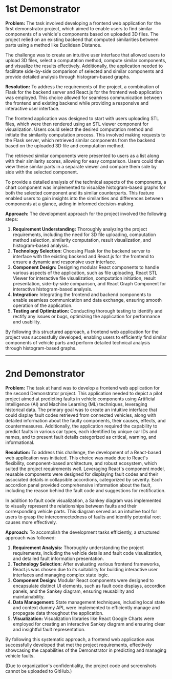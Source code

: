 # 1st Demonstrator
**Problem:**
The task involved developing a frontend web application for the first demonstrator project, which aimed to enable users to find similar components of a vehicle's components based on uploaded 3D files. The project relied on an existing backend that computed similarities between parts using a method like Euclidean Distance.

The challenge was to create an intuitive user interface that allowed users to upload 3D files, select a computation method, compute similar components, and visualize the results effectively. Additionally, the application needed to facilitate side-by-side comparison of selected and similar components and provide detailed analysis through histogram-based graphs.

**Resolution:**
To address the requirements of the project, a combination of Flask for the backend server and React.js for the frontend web application was employed. This choice allowed for seamless communication between the frontend and existing backend while providing a responsive and interactive user interface.

The frontend application was designed to start with users uploading STL files, which were then rendered using an STL viewer component for visualization. Users could select the desired computation method and initiate the similarity computation process. This involved making requests to the Flask server, which retrieved similar components from the backend based on the uploaded 3D file and computation method.

The retrieved similar components were presented to users as a list along with their similarity scores, allowing for easy comparison. Users could then view these similar parts in a separate viewer and compare them side by side with the selected component.

To provide a detailed analysis of the technical aspects of the components, a chart component was implemented to visualize histogram-based graphs for both the selected component and its similar counterparts. This feature enabled users to gain insights into the similarities and differences between components at a glance, aiding in informed decision-making.

**Approach:**
The development approach for the project involved the following steps:
1. **Requirement Understanding:** Thoroughly analyzing the project requirements, including the need for 3D file uploading, computation method selection, similarity computation, result visualization, and histogram-based analysis.
2. **Technology Selection:** Choosing Flask for the backend server to interface with the existing backend and React.js for the frontend to ensure a dynamic and responsive user interface.
3. **Component Design:** Designing modular React components to handle various aspects of the application, such as file uploading, React STL Viewer for interactive file visualization, computation initiation, result presentation, side-by-side comparison, and React Graph Component for interactive histogram-based analysis.
4. **Integration:** Integrating the frontend and backend components to enable seamless communication and data exchange, ensuring smooth operation of the application.
5. **Testing and Optimization:** Conducting thorough testing to identify and rectify any issues or bugs, optimizing the application for performance and usability.

By following this structured approach, a frontend web application for the project was successfully developed, enabling users to efficiently find similar components of vehicle parts and perform detailed technical analysis through histogram-based graphs.

--------------------------------------------------------------------------------------------------------------------------------------------------------------------

# 2nd Demonstrator
**Problem:**
The task at hand was to develop a frontend web application for the second Demonstrator project. This application needed to depict a pilot project aimed at predicting faults in vehicle components using Artificial Intelligence (AI) and Machine Learning (ML) techniques, leveraging historical data. The primary goal was to create an intuitive interface that could display fault codes retrieved from connected vehicles, along with detailed information about the faulty components, their causes, effects, and countermeasures. Additionally, the application required the capability to predict faults in various car types, each identified by unique car IDs and names, and to present fault details categorized as critical, warning, and informational.

**Resolution:**
To address this challenge, the development of a React-based web application was initiated. This choice was made due to React's flexibility, component-based architecture, and robust ecosystem, which suited the project requirements well. Leveraging React's component model, reusable components were designed for displaying fault codes and their associated details in collapsible accordions, categorized by severity. Each accordion panel provided comprehensive information about the fault, including the reason behind the fault code and suggestions for rectification.

In addition to fault code visualization, a Sankey diagram was implemented to visually represent the relationships between faults and their corresponding vehicle parts. This diagram served as an intuitive tool for users to grasp the interconnectedness of faults and identify potential root causes more effectively.

**Approach:**
To accomplish the development tasks efficiently, a structured approach was followed:
1. **Requirement Analysis:** Thoroughly understanding the project requirements, including the vehicle details and fault code visualization, and detailed fault information presentation.
2. **Technology Selection:** After evaluating various frontend frameworks, React.js was chosen due to its suitability for building interactive user interfaces and managing complex state logic.
3. **Component Design:** Modular React components were designed to encapsulate distinct UI elements, such as fault code displays, accordion panels, and the Sankey diagram, ensuring reusability and maintainability.
4. **Data Management:** State management techniques, including local state and context dummy API, were implemented to efficiently manage and propagate data throughout the application.
5. **Visualization:** Visualization libraries like React Google Charts were employed for creating an interactive Sankey diagram and ensuring clear and insightful fault representation.

By following this systematic approach, a frontend web application was successfully developed that met the project requirements, effectively showcasing the capabilities of the Demonstrator in predicting and managing vehicle faults.


(Due to organization's confidentiality, the project code and screenshots cannot be uploaded to GitHub.)
